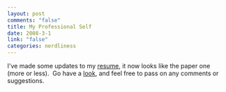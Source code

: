 ```yaml
--- 
layout: post
comments: "false"
title: My Professional Self
date: 2008-3-1
link: "false"
categories: nerdliness
---
```

I've made some updates to my <a href="http://markhnichols.com" title="markhnichols.com">resume</a>, it now looks like the paper one (more or less).  Go have a <a href="http://markhnichols.com" title="markhnichols.com">look</a>, and feel free to pass on any comments or suggestions.
